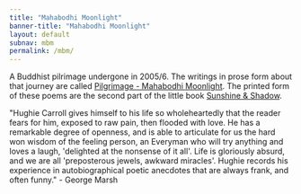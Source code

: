 ```yaml
---
title: "Mahabodhi Moonlight" 
banner-title: "Mahabodhi Moonlight" 
layout: default
subnav: mbm
permalink: /mbm/
---
```


A Buddhist pilrimage undergone in 2005/6. The writings in prose form
about that journey are called
[Pilgrimage - Mahabodhi
Moonlight](/pages/prose/pilgrimage/010-leaving.html). The printed form of
these poems are the second part of the little book [Sunshine &
Shadow](/sun/).


"Hughie Carroll gives himself to his life so wholeheartedly that the
reader fears for him, exposed to raw pain, then flooded with love.
He has a remarkable degree of openness, and is able to articulate
for us the hard won wisdom of the feeling person, an Everyman who
will try anything and loves a laugh, 'delighted at the nonsense of
it all'. Life is gloriously absurd, and we are all 'preposterous
jewels, awkward miracles'.  Hughie records his experience in
autobiographical poetic anecdotes that are always frank, and often
funny." - George Marsh
